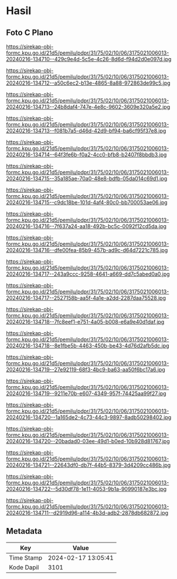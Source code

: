 # Hasil

## Foto C Plano

https://sirekap-obj-formc.kpu.go.id/21d5/pemilu/pdpr/31/75/02/10/06/3175021006013-20240216-134710--429c9e4d-5c5e-4c26-8d6d-f94d2d0e097d.jpg

https://sirekap-obj-formc.kpu.go.id/21d5/pemilu/pdpr/31/75/02/10/06/3175021006013-20240216-134712--a50c6ec2-b13e-4865-8a88-972863de99c5.jpg

https://sirekap-obj-formc.kpu.go.id/21d5/pemilu/pdpr/31/75/02/10/06/3175021006013-20240216-134713--24b8daf4-747e-4e8c-9602-3609e320a5e2.jpg

https://sirekap-obj-formc.kpu.go.id/21d5/pemilu/pdpr/31/75/02/10/06/3175021006013-20240216-134713--f081b7a5-d46d-42d9-bf94-ba6cf95f37e8.jpg

https://sirekap-obj-formc.kpu.go.id/21d5/pemilu/pdpr/31/75/02/10/06/3175021006013-20240216-134714--64f3fe6b-f0a2-4cc0-bfb8-b2407f8bbdb3.jpg

https://sirekap-obj-formc.kpu.go.id/21d5/pemilu/pdpr/31/75/02/10/06/3175021006013-20240216-134715--35a185ae-70a0-48e8-bdfb-05da014c69d1.jpg

https://sirekap-obj-formc.kpu.go.id/21d5/pemilu/pdpr/31/75/02/10/06/3175021006013-20240216-134715--c9dc18be-101d-4af4-80c0-bb700053ae06.jpg

https://sirekap-obj-formc.kpu.go.id/21d5/pemilu/pdpr/31/75/02/10/06/3175021006013-20240216-134716--7f637a24-aa18-492b-bc5c-0092f12cd5da.jpg

https://sirekap-obj-formc.kpu.go.id/21d5/pemilu/pdpr/31/75/02/10/06/3175021006013-20240216-134716--dfe00fea-85b9-457b-ad9c-d64d7221c785.jpg

https://sirekap-obj-formc.kpu.go.id/21d5/pemilu/pdpr/31/75/02/10/06/3175021006013-20240216-134717--243a9ccc-9258-4641-a669-dd7c5abed0a0.jpg

https://sirekap-obj-formc.kpu.go.id/21d5/pemilu/pdpr/31/75/02/10/06/3175021006013-20240216-134717--2527158b-aa5f-4a1e-a2dd-2287daa75528.jpg

https://sirekap-obj-formc.kpu.go.id/21d5/pemilu/pdpr/31/75/02/10/06/3175021006013-20240216-134718--7fc8eef1-e751-4a05-b008-e6a9e40d1daf.jpg

https://sirekap-obj-formc.kpu.go.id/21d5/pemilu/pdpr/31/75/02/10/06/3175021006013-20240216-134718--8e1fbe5b-4463-450b-be43-4d76d2afb5dc.jpg

https://sirekap-obj-formc.kpu.go.id/21d5/pemilu/pdpr/31/75/02/10/06/3175021006013-20240216-134719--27e92119-68f3-4bc9-ba63-aa50f6bc17a6.jpg

https://sirekap-obj-formc.kpu.go.id/21d5/pemilu/pdpr/31/75/02/10/06/3175021006013-20240216-134719--9211e70b-e607-4349-957f-74425aa99f27.jpg

https://sirekap-obj-formc.kpu.go.id/21d5/pemilu/pdpr/31/75/02/10/06/3175021006013-20240216-134720--1a165de2-4c73-44c3-9897-8adb50298402.jpg

https://sirekap-obj-formc.kpu.go.id/21d5/pemilu/pdpr/31/75/02/10/06/3175021006013-20240216-134720--20badad0-03ee-49d1-b0ed-10b928d81767.jpg

https://sirekap-obj-formc.kpu.go.id/21d5/pemilu/pdpr/31/75/02/10/06/3175021006013-20240216-134721--22643df0-db7f-44b5-8379-3d4209cc486b.jpg

https://sirekap-obj-formc.kpu.go.id/21d5/pemilu/pdpr/31/75/02/10/06/3175021006013-20240216-134722--5d30df78-1e11-4053-9b1a-90990187e3bc.jpg

https://sirekap-obj-formc.kpu.go.id/21d5/pemilu/pdpr/31/75/02/10/06/3175021006013-20240216-134711--d2919d96-a114-4b3d-adb2-2878db682872.jpg


## Metadata

| Key        | Value               |
| ---------- | ------------------- |
| Time Stamp | 2024-02-17 13:05:41 |
| Kode Dapil | 3101                |



